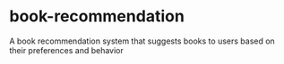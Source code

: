 # book-recommendation
A book recommendation system that suggests books to users based on their preferences and behavior
